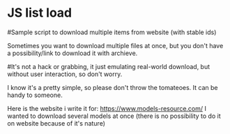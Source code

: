 # JS list load
#Sample script to download multiple items from website (with stable ids)

Sometimes you want to download multiple files at once, but you don't have a possibility/link to 
download it with archieve.

#It's not a hack or grabbing, it just emulating real-world download, but without user interaction, so don't worry.

I know it's a pretty simple, so please don't throw the tomateoes.
It can be handy to someone.

Here is the website i write it for: https://www.models-resource.com/
I wanted to download several models at once (there is no possibility to do it on website because of it's nature)
